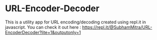 # URL-Encoder-Decoder
This is a utility app for URL encoding/decoding created using repl.it in javascript.
You can check it out here : 
https://repl.it/@SubhamMitra/URL-EncoderDecoder?lite=1&outputonly=1
